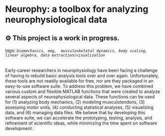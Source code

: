 # Neurophy: a toolbox for analyzing neurophysiological data

## :gear: This project is a work in progress.

###### tags: `biomechanics, emg,  musculoskeletal dynamics, body scaling, linear algebra, data extraction/visualization `

Early-career researchers in neurophysiology have been facing a challenge of having to rebuild basic analysis tools over and over again. Unfortunately, these tools are not readily available for free, nor are they packaged in an easy-to-use software suite. To address this problem, we have combined various custom and flexible MATLAB functions that were created to analyze several aspects of neurophysiological data. These functions can be used for (1) analyzing body mechanics, (2) modeling musculotendons, (3) assessing motor units, (4) conducting statistical analyses, (5) visualizing data, and (6) managing data files. We believe that by developing this software suite, we can accelerate the prototyping, testing, analysis, and refinement of scientific ideas, while minimizing the time spent on software development.
